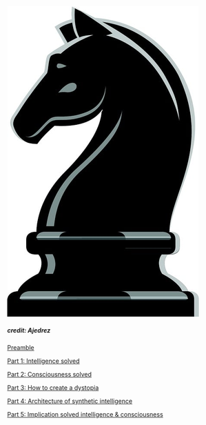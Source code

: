 ![horse](IMG_9387.jpeg)
##### credit: Ajedrez

[Preamble](Preamble-Science-and-Personal-experience.md)


[Part 1: Intelligence solved]()


[Part 2: Consciousness solved]()


[Part 3: How to create a dystopia]()


[Part 4: Architecture of synthetic intelligence]()


[Part 5: Implication solved intelligence & consciousness]()

